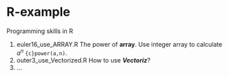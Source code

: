 R-example
=========

Programming skills in R

1. euler16_use_ARRAY.R The power of **array**. Use integer array to calculate $a^n$ ```{c}power(a,n)```.
2. outer3_use_Vectorized.R How to use ***Vectoriz***?
3. ...

